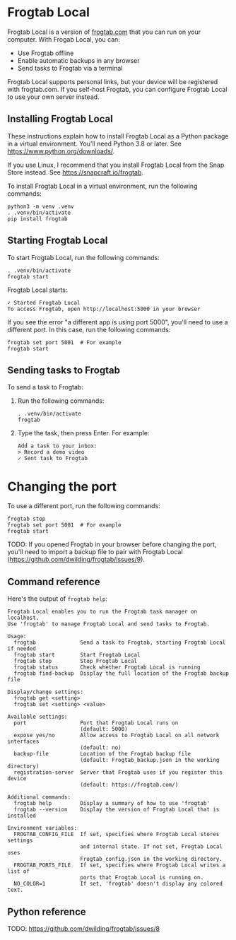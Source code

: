 # Frogtab Local

Frogtab Local is a version of [frogtab.com](https://frogtab.com) that you can run on your computer.
With Frogab Local, you can:

  - Use Frogtab offline
  - Enable automatic backups in any browser
  - Send tasks to Frogtab via a terminal

Frogtab Local supports personal links, but your device will be registered with frogtab.com.
If you self-host Frogtab, you can configure Frogtab Local to use your own server instead.


## Installing Frogtab Local

These instructions explain how to install Frogtab Local as a Python package in a virtual environment.
You'll need Python 3.8 or later. See https://www.python.org/downloads/.

If you use Linux, I recommend that you install Frogtab Local from the Snap Store instead.
See https://snapcraft.io/frogtab.

To install Frogtab Local in a virtual environment, run the following commands:

```
python3 -m venv .venv
. .venv/bin/activate
pip install frogtab
```


## Starting Frogtab Local

To start Frogtab Local, run the following commands:

```
. .venv/bin/activate
frogtab start
```

Frogtab Local starts:

```
✓ Started Frogtab Local
To access Frogtab, open http://localhost:5000 in your browser
```

If you see the error "a different app is using port 5000",
you'll need to use a different port.
In this case, run the following commands:

```
frogtab set port 5001  # For example
frogtab start
```


## Sending tasks to Frogtab

To send a task to Frogtab:

 1. Run the following commands:

    ```
    . .venv/bin/activate
    frogtab
    ```

 2. Type the task, then press Enter. For example:

    ```
    Add a task to your inbox:
    > Record a demo video
    ✓ Sent task to Frogtab
    ```


# Changing the port

To use a different port, run the following commands:

```
frogtab stop
frogtab set port 5001  # For example
frogtab start
```

TODO: If you opened Frogtab in your browser before changing the port,
you'll need to import a backup file to pair with Frogtab Local
(https://github.com/dwilding/frogtab/issues/9).


## Command reference

Here's the output of `frogtab help`:

```
Frogtab Local enables you to run the Frogtab task manager on localhost.
Use 'frogtab' to manage Frogtab Local and send tasks to Frogtab.

Usage:
  frogtab              Send a task to Frogtab, starting Frogtab Local if needed
  frogtab start        Start Frogtab Local
  frogtab stop         Stop Frogtab Local
  frogtab status       Check whether Frogtab Local is running
  frogtab find-backup  Display the full location of the Frogtab backup file

Display/change settings:
  frogtab get <setting>
  frogtab set <setting> <value>

Available settings:
  port                 Port that Frogtab Local runs on
                       (default: 5000)
  expose yes/no        Allow access to Frogtab Local on all network interfaces
                       (default: no)      
  backup-file          Location of the Frogtab backup file
                       (default: Frogtab_backup.json in the working directory)
  registration-server  Server that Frogtab uses if you register this device
                       (default: https://frogtab.com/)

Additional commands:
  frogtab help         Display a summary of how to use 'frogtab'
  frogtab --version    Display the version of Frogtab Local that is installed

Environment variables:
  FROGTAB_CONFIG_FILE  If set, specifies where Frogtab Local stores settings
                       and internal state. If not set, Frogtab Local uses
                       Frogtab_config.json in the working directory.
  FROGTAB_PORTS_FILE   If set, specifies where Frogtab Local writes a list of
                       ports that Frogtab Local is running on.
  NO_COLOR=1           If set, 'frogtab' doesn't display any colored text.
```


## Python reference

TODO: https://github.com/dwilding/frogtab/issues/8